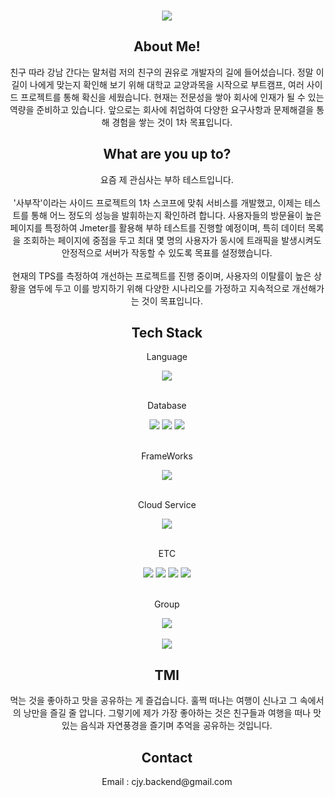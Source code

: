 <br>
<p align="center">
<img src="https://capsule-render.vercel.app/api?&type=waving&color=timeAuto&height=180&section=header&text=Jaeyoung's%20Hub&fontSize=80&animation=fadeIn&fontAlignY=60" />
</p>
<div align="center">
  <h2>About Me!</h2>
  <div>
    친구 따라 강남 간다는 말처럼 저의 친구의 권유로 개발자의 길에 들어섰습니다. 정말 이 길이 나에게 맞는지 확인해 보기 위해 대학교 교양과목을 시작으로 부트캠프, 여러 사이드 프로젝트를 통해 확신을 세웠습니다.
    현재는 전문성을 쌓아 회사에 인재가 될 수 있는 역량을 준비하고 있습니다. 앞으로는 회사에 취업하여 다양한 요구사항과 문제해결을 통해 경험을 쌓는 것이 1차 목표입니다.
  </div>
  <h2>What are you up to?</h2>
  <div>
요즘 제 관심사는 부하 테스트입니다.
<br><br>
'사부작'이라는 사이드 프로젝트의 1차 스코프에 맞춰 서비스를 개발했고, 이제는 테스트를 통해 어느 정도의 성능을 발휘하는지 확인하려 합니다. 사용자들의 방문율이 높은 페이지를 특정하여 Jmeter를 활용해 부하 테스트를 진행할 예정이며, 특히 데이터 목록을 조회하는 페이지에 중점을 두고 최대 몇 명의 사용자가 동시에 트래픽을 발생시켜도 안정적으로 서버가 작동할 수 있도록 목표를 설정했습니다. 
<br><br>
현재의 TPS를 측정하여 개선하는 프로젝트를 진행 중이며, 사용자의 이탈률이 높은 상황을 염두에 두고 이를 방지하기 위해 다양한 시나리오를 가정하고 지속적으로 개선해가는 것이 목표입니다.
  </div>
</div>
<div align="center">
  <h2>Tech Stack</h2>
</div>
<div align="center">
  <p>&nbspLanguage&nbsp</p>
    <div>
      <img src="https://img.shields.io/badge/Java-ED8B00?style=for-the-badge&logo=openjdk&logoColor=white">
<br><br>
  <p>&nbspDatabase&nbsp</p>
      <img src="https://img.shields.io/badge/MySQL-005C84?style=for-the-badge&logo=mysql&logoColor=white">
      <img src="https://img.shields.io/badge/redis-%23DD0031.svg?&style=for-the-badge&logo=redis&logoColor=white">
      <img src="https://img.shields.io/badge/PostgreSQL-316192?style=for-the-badge&logo=postgresql&logoColor=white">
<br><br>
  <p>&nbspFrameWorks&nbsp</p>
      <img src="https://img.shields.io/badge/springboot-6DB33F?style=for-the-badge&logo=springboot&logoColor=white">
<br><br>
  <p>&nbspCloud Service&nbsp</p>
      <img src="https://img.shields.io/badge/Amazon_AWS-232F3E?style=for-the-badge&logo=amazon-aws&logoColor=white">
<br><br>
  <p>&nbspETC&nbsp</p>
      <img src="https://img.shields.io/badge/GIT-E44C30?style=for-the-badge&logo=git&logoColor=white">
      <img src="https://img.shields.io/badge/IntelliJ_IDEA-000000.svg?style=for-the-badge&logo=intellij-idea&logoColor=white">
      <img src="https://img.shields.io/badge/Jmeter-B71C1C?style=for-the-badge&logo=Jmeter&logoColor=white">
      <img src="https://img.shields.io/badge/Nginx-25D366?style=for-the-badge&logo=Nginx&logoColor=white">
<br><br>
  <p>&nbspGroup&nbsp</p>
      <img src="https://img.shields.io/badge/Slack-4A154B?style=for-the-badge&logo=slack&logoColor=white">
</div>

<br>
<div align="center">
  <img src="https://github-readme-stats.vercel.app/api?username=JaeyoungChoi98&show_icons=true">
</div>

<div align="center"> 
  <h2>TMI</h2>
  먹는 것을 좋아하고 맛을 공유하는 게 즐겁습니다. 훌쩍 떠나는 여행이 신나고 그 속에서의 낭만을 즐길 줄 압니다. 그렇기에 제가 가장 좋아하는 것은 친구들과 여행을 떠나 맛있는 음식과 자연풍경을 즐기며 추억을 공유하는 것입니다.
</div>
  
<div align="center">
  <h2>Contact</h2>
    Email : cjy.backend@gmail.com
</div>
